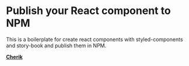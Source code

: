 # Publish your React component to NPM
This is a boilerplate for create react components with styled-components and story-book and publish them in NPM.

[**Cherik**](https://mpch.ir)